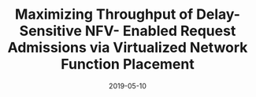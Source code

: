 ---
title: "Maximizing Throughput of Delay-Sensitive NFV- Enabled Request Admissions via Virtualized Network Function Placement"
authors:
- Meitian Huang
- Weifa Liang
- Yu Ma
- Song Guo

date: "2019-05-10"
doi: ""

# Publication type.
# 1 = Conference paper; 2 = Journal article;
# 3 = Preprint Paper; 4 = Report; 5 = Book; 6 = Book section;
# 7 = Thesis; 8 = Patent
publication_types: ["2"]

# Publication name and optional abbreviated publication name.
publication: "* IEEE Transactions on Cloud Computing*"
publication_short: "TCC"

url_pdf: https://ieeexplore.ieee.org/abstract/document/8712391?casa_token=7qUEQYQMt8QAAAAA:LC4wfGRskCGkhkbnxLzeUEyNYBr08auW2rOJ78AcvFoM2tp49Lh_IYMrj84Ylg5HxGywqg88JTQ
# url_code: ''
# url_dataset: ''
# url_poster: ''
# url_project: ''
# url_slides: ''
# url_video: ''

---